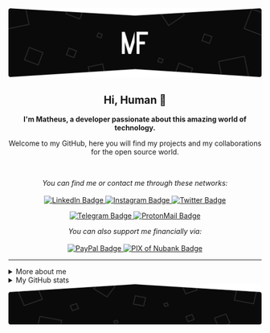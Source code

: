 <img src="./.github/assets/images/topo_readme.svg" alt="Art with MF logo (Matheus Felipe) to the top of readme.md" />

<h2 align="center">
    Hi, Human 🖖
</h2>

<p align="center">
    <b>I'm Matheus, a developer passionate about this amazing world of technology.</b>
</p>

<p align="center">
    Welcome to my GitHub, here you will find my projects and my collaborations for the open source world.
</p>

<br />

<p align="center">
    <i>You can find me or contact me through these networks:</i>
    <br/><br/>
    <a href="https://www.linkedin.com/in/matheusfelipeog" target="_blank">
        <img src="https://img.shields.io/badge/-LinkedIn-0A0A0B?logo=linkedin&style=for-the-badge&logoColor=white" alt="LinkedIn Badge" />
    </a>
    <a href="https://www.instagram.com/matheusfelipeog/" target="_blank">
        <img src="https://img.shields.io/badge/-Instagram-0A0A0B?logo=instagram&style=for-the-badge&logoColor=white" alt="Instagram Badge" />
    </a>
    <a href="https://twitter.com/matheusfelipeog" target="_blank">
        <img src="https://img.shields.io/badge/-Twitter-0A0A0B?logo=twitter&style=for-the-badge&logoColor=white" alt="Twitter Badge" />
    </a>
</p>

<p align="center">
    <a href="https://t.me/matheusfelipeog" target="_blank">
        <img src="https://img.shields.io/badge/-Telegram-0A0A0B?logo=telegram&style=for-the-badge&logoColor=white" alt="Telegram Badge" />
    </a>
    <a href="mailto:matheusfelipeog@protonmail.com" target="_blank">
        <img src="https://img.shields.io/badge/-ProtonMail-0A0A0B?logo=protonmail&style=for-the-badge&logoColor=white" alt="ProtonMail Badge" />
    </a>
<p/>

<p align="center">
    <i>You can also support me financially via:</i>
    <br/><br/>
    <a href="https://www.paypal.com/donate/?hosted_button_id=DPJ32N4QCWUDY" target="_blank">
        <img src="https://img.shields.io/badge/-PayPal-0A0A0B?logo=paypal&style=for-the-badge&logoColor=white" alt="PayPal Badge" />
    </a>
    <a href="https://nubank.com.br/pagar/19lis0/4NoREyOmoY" target="_blank">
        <img src="https://img.shields.io/badge/-PIX-0A0A0B?logo=nubank&style=for-the-badge&logoColor=white" alt="PIX of Nubank Badge" />
    </a>
</p>

---

<details>
    <summary>More about me</summary>
    <p>
        I'm a self-taught student, introverted and very observant. <br />
        I'm currently contributing to the open source world to put into practice the knowledge acquired in my studies. I also help the guys who are starting programming in the communities.
    </p>
    <ul>
        <li>🎓 Technician in System Development by ETEC</li>
        <li>🎯 Contribute and create open source projects</li>
        <li>📚 I'm studying Python | Algorithms | Dev Web | English</li>
        <li>💬 You can ask me questions, I like to help!</li>
        <li>🌑 Observing space</li>
        <li>🎮 Find me in the gaming world: <b>TheuzzLivee</b></li>
    </ul>
</details>

<details>
    <summary>My GitHub stats</summary>
    <br />
    <p align="center">
        <img src="https://github-profile-trophy.vercel.app/?username=matheusfelipeog&theme=darkhub&margin-w=15" alt="Trophies GitHub" />
    </p>
    <p align="center">
        <img src="https://github-readme-stats.vercel.app/api?username=matheusfelipeog&theme=dark&show_icons=true&include_all_commits=true&locale=en&count_private=true" alt="General Statistics" />
    </p>
    <p align="center">
        <img src="https://github-readme-streak-stats.herokuapp.com/?user=matheusfelipeog&theme=dark" alt="Streak Stats" />
    </p>
    <p align="center">
        <img src="https://github-readme-stats.vercel.app/api/top-langs?username=matheusfelipeog&layout=compact&theme=dark&locale=en" alt="Techs used in projects" width="495px" />
    </p>
    <p align="center">
        <img src="https://github-readme-activity-graph.vercel.app/graph?username=matheusfelipeog&theme=xcode&bg_color=151515" alt="Activity Graph" />
    </p>
</details>

<img src="./.github/assets/images/rodape_readme.svg" alt="Art for footer readme.md" />
